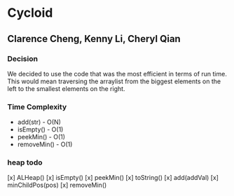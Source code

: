 # Cycloid
## Clarence Cheng, Kenny Li, Cheryl Qian
### Decision
We decided to use the code that was the most efficient in terms of run time. This would mean traversing the arraylist from the biggest elements on the left to the smallest elements on the right.
### Time Complexity
* add(str) - O(N)
* isEmpty() - O(1)
* peekMin() - O(1)
* removeMin() - O(1)

### heap todo
[x] ALHeap()
[x] isEmpty()
[x] peekMin()
[x] toString()
[x] add(addVal)
[x] minChildPos(pos)
[x] removeMin()
